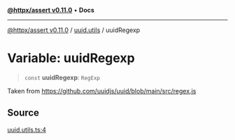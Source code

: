 [**@httpx/assert v0.11.0**](../../README.md) • **Docs**

***

[@httpx/assert v0.11.0](../../README.md) / [uuid.utils](../README.md) / uuidRegexp

# Variable: uuidRegexp

> `const` **uuidRegexp**: `RegExp`

Taken from https://github.com/uuidjs/uuid/blob/main/src/regex.js

## Source

[uuid.utils.ts:4](https://github.com/belgattitude/httpx/blob/87fb49862cf7e06acc8e0c35f7b115413ff3c6fe/packages/assert/src/uuid.utils.ts#L4)
